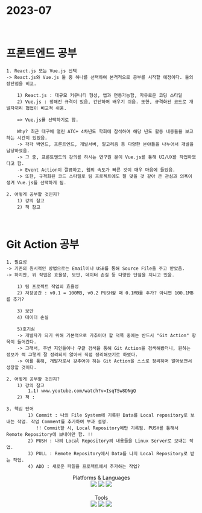 # 2023-07

<br>

# 프론트엔드 공부

<div>
	
	1. React.js 또는 Vue.js 선택
	-> React.js와 Vue.js 둘 중 하나를 선택하여 본격적으로 공부를 시작할 예정이다. 둘의 장단점을 비교.
 
		1) React.js : 대규모 커뮤니티 형성, 앱과 연동가능함, 자유로운 코딩 스타일
		2) Vue.js : 정해진 규격이 있음, 간단하며 배우기 쉬움. 또한, 규격화된 코드로 개발자끼리 협업이 비교적 쉬움.
  		
    	=> Vue.js를 선택하기로 함.
   
   		Why? 최근 대구에 열린 ATC+ 4차년도 학회에 참석하여 해당 년도 활동 내용들을 보고하는 시간이 있었음.
    	-> 각각 백엔드, 프론트엔드, 개발서버, 알고리즘 등 다양한 분야들을 나누어서 개발을 담당하였음.
     	-> 그 중, 프론트엔드의 강의를 하시는 연구원 분이 Vue.js를 통해 UI/UX를 작업하였다고 함.
      	-> Event Action이 깔끔하고, 웹의 속도가 빠른 것이 매우 마음에 들었음. 
       	-> 또한, 규격화된 코드 스타일로 팀 프로젝트에도 잘 맞을 것 같아 큰 관심과 의욕이 생겨 Vue.js를 선택하게 됨.
    	
</div>

<div>
	
	2. 어떻게 공부할 것인지?
		1) 강의 참고
  		2) 책 참고 
</div>

<br>	

# Git Action 공부
<div>
	
	1. 필요성
	-> 기존의 원시적인 방법으로는 Email이나 USB를 통해 Source File을 주고 받았음.
	-> 하지만, 위 작업은 효율성, 보안, 데이터 손실 등 다양한 단점을 지니고 있음.
		
		1) 팀 프로젝트 작업의 효율성
		2) 저장공간 : v0.1 = 100MB, v0.2 PUSH할 때 0.1MB를 추가? 아니면 100.1MB를 추가?
  
		3) 보안
		4) 데이터 손실
  
  	 	5)호기심
     	-> 개발자가 되기 위해 기본적으로 가추어야 할 덕목 중에는 반드시 "Git Action" 항목이 들어간다.
     	-> 그래서, 주변 지인들이나 구글 검색을 통해 Git Action을 검색해봤더니, 원하는 정보가 썩 그렇게 잘 정리되지 않아서 직접 정리해보기로 하였다.
     	-> 이를 통해, 개발자로서 갖추어야 하는 Git Action을 스스로 정리하며 알아보면서 성장할 것이다.
</div>

<div>
	
	2. 어떻게 공부할 것인지?
 		1) 강의 참고
   			1.1) www.youtube.com/watch?v=IsqTSw8DNgQ
   		2) 책 : 
</div>


<div>
 
	3. 핵심 단어
			1) Commit : 나의 File System에 기록된 Data를 Local repository로 보내는 작업. 작업 Comment를 추가하여 부과 설명.
   			   !! Commit할 시, Local Repository에만 기록됨. PUSH를 통해서 Remote Repository에 보내야만 함. !!
			2) PUSH : 나의 Local Repository의 내용들을 Linux Server로 보내는 작업.
			3) PULL : Remote Repository에서 Data를 나의 Local Repository로 받는 작업.
   			4) ADD : 새로운 파일을 프로젝트에서 추가하는 작업?
</div>



<div align="center">
  Platforms & Languages <br>
	<img src="https://img.shields.io/badge/javascript-F7DF1E?style=flat&logo=javascript&logoColor=white" />
	<img src="https://img.shields.io/badge/HTML5-E34F26?style=flat&logo=HTML5&logoColor=white" />
	<img src="https://img.shields.io/badge/CSS3-1572B6?style=flat&logo=CSS3&logoColor=white" />
</div><br>

<div align="center">
  Tools <br>
	<img src="https://img.shields.io/badge/visualstudio-5C2D91?style=flat&logo=visualstudio&logoColor=white" />
	<img src="https://img.shields.io/badge/visualstudiocode-007ACC?style=flat&logo=visualstudiocode&logoColor=white" />
	<img src="https://img.shields.io/badge/github-181717?style=flat&logo=github&logoColor=white" />
</div>
